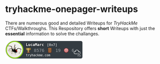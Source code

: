 # tryhackme-onepager-writeups
There are numerous good and detailed Writeups for *TryHackMe* CTFs/Walkthroughs. This Respository offers **short** Writeups with just the **essential** information to solve the challanges. 



![Badge](https://github.com/LukasMarckmiller/tryhackme-onepager-writeups/blob/main/misc/LucaMarc.png)
